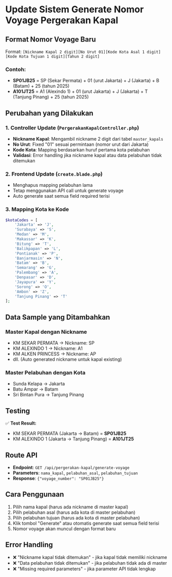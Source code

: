 # Update Sistem Generate Nomor Voyage Pergerakan Kapal

## Format Nomor Voyage Baru

Format: `[Nickname Kapal 2 digit][No Urut 01][Kode Kota Asal 1 digit][Kode Kota Tujuan 1 digit][Tahun 2 digit]`

### Contoh:

-   **SP01JB25** = SP (Sekar Permata) + 01 (urut Jakarta) + J (Jakarta) + B (Batam) + 25 (tahun 2025)
-   **A101JT25** = A1 (Alexindo 1) + 01 (urut Jakarta) + J (Jakarta) + T (Tanjung Pinang) + 25 (tahun 2025)

## Perubahan yang Dilakukan

### 1. Controller Update (`PergerakanKapalController.php`)

-   **Nickname Kapal**: Mengambil nickname 2 digit dari tabel `master_kapals`
-   **No Urut**: Fixed "01" sesuai permintaan (nomor urut dari Jakarta)
-   **Kode Kota**: Mapping berdasarkan huruf pertama kota pelabuhan
-   **Validasi**: Error handling jika nickname kapal atau data pelabuhan tidak ditemukan

### 2. Frontend Update (`create.blade.php`)

-   Menghapus mapping pelabuhan lama
-   Tetap menggunakan API call untuk generate voyage
-   Auto generate saat semua field required terisi

### 3. Mapping Kota ke Kode

```php
$kotaCodes = [
    'Jakarta' => 'J',
    'Surabaya' => 'S',
    'Medan' => 'M',
    'Makassar' => 'K',
    'Bitung' => 'T',
    'Balikpapan' => 'L',
    'Pontianak' => 'P',
    'Banjarmasin' => 'N',
    'Batam' => 'B',
    'Semarang' => 'G',
    'Palembang' => 'A',
    'Denpasar' => 'D',
    'Jayapura' => 'Y',
    'Sorong' => 'O',
    'Ambon' => 'Z',
    'Tanjung Pinang' => 'T'
];
```

## Data Sample yang Ditambahkan

### Master Kapal dengan Nickname

-   KM SEKAR PERMATA → Nickname: SP
-   KM ALEXINDO 1 → Nickname: A1
-   KM ALKEN PRINCESS → Nickname: AP
-   dll. (Auto generated nickname untuk kapal existing)

### Master Pelabuhan dengan Kota

-   Sunda Kelapa → Jakarta
-   Batu Ampar → Batam
-   Sri Bintan Pura → Tanjung Pinang

## Testing

✅ **Test Result:**

-   KM SEKAR PERMATA (Jakarta → Batam) = **SP01JB25**
-   KM ALEXINDO 1 (Jakarta → Tanjung Pinang) = **A101JT25**

## Route API

-   **Endpoint**: `GET /api/pergerakan-kapal/generate-voyage`
-   **Parameters**: `nama_kapal`, `pelabuhan_asal`, `pelabuhan_tujuan`
-   **Response**: `{"voyage_number": "SP01JB25"}`

## Cara Penggunaan

1. Pilih nama kapal (harus ada nickname di master kapal)
2. Pilih pelabuhan asal (harus ada kota di master pelabuhan)
3. Pilih pelabuhan tujuan (harus ada kota di master pelabuhan)
4. Klik tombol "Generate" atau otomatis generate saat semua field terisi
5. Nomor voyage akan muncul dengan format baru

## Error Handling

-   ❌ "Nickname kapal tidak ditemukan" - jika kapal tidak memiliki nickname
-   ❌ "Data pelabuhan tidak ditemukan" - jika pelabuhan tidak ada di master
-   ❌ "Missing required parameters" - jika parameter API tidak lengkap
